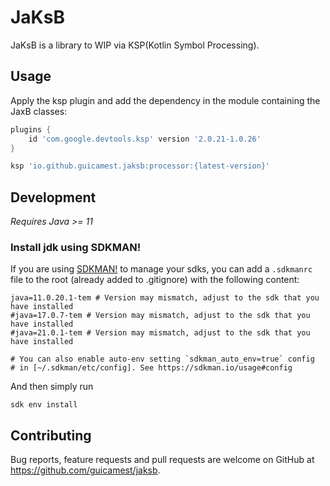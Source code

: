 # JaKsB

JaKsB is a library to WIP via KSP(Kotlin Symbol Processing).

## Usage
Apply the ksp plugin and add the dependency in the module containing the JaxB classes:

```groovy
plugins {
    id 'com.google.devtools.ksp' version '2.0.21-1.0.26'
}
```

```groovy
ksp 'io.github.guicamest.jaksb:processor:{latest-version}'
```

## Development

_Requires Java >= 11_

### Install jdk using SDKMAN!

If you are using [SDKMAN!](https://sdkman.io/) to manage your sdks, you can add a `.sdkmanrc` file to the root
(already added to .gitignore) with the following content:
```properties
java=11.0.20.1-tem # Version may mismatch, adjust to the sdk that you have installed
#java=17.0.7-tem # Version may mismatch, adjust to the sdk that you have installed
#java=21.0.1-tem # Version may mismatch, adjust to the sdk that you have installed

# You can also enable auto-env setting `sdkman_auto_env=true` config
# in [~/.sdkman/etc/config]. See https://sdkman.io/usage#config
```

And then simply run
```shell
sdk env install
```

## Contributing

Bug reports, feature requests and pull requests are welcome on GitHub at <https://github.com/guicamest/jaksb>.
